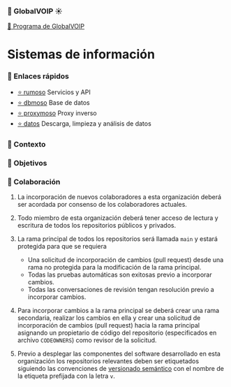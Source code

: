 
### 🌵 GlobalVOIP ☀️


[📖 Programa de GlobalVOIP](https://globalvoip.com.mx/about/)

# Sistemas de información

### 🔗 Enlaces rápidos

- [⭐ rumoso](https://github.com/MorenaSonora/rumoso) Servicios y API
- [⭐ dbmoso](https://github.com/MorenaSonora/dbmoso) Base de datos
- [⭐ proxymoso](https://github.com/MorenaSonora/proxymoso) Proxy inverso
- [⭐ datos](https://github.com/MorenaSonora/datos) Descarga, limpieza y análisis de datos

### 🌱 Contexto



### 🎯 Objetivos



### 🤝 Colaboración

1. La incorporación de nuevos colaboradores a esta organización deberá
   ser acordada por consenso de los colaboradores actuales.
2. Todo miembro de esta organización deberá tener acceso de lectura y
   escritura de todos los repositorios públicos y privados.

3. La rama principal de todos los repositorios será llamada `main` y
   estará protegida para que se requiera
   - Una solicitud de incorporación de cambios (pull request) desde
     una rama no protegida para la modificación de la rama principal.
   - Todas las pruebas automáticas son exitosas previo a incorporar
     cambios.
   - Todas las conversaciones de revisión tengan resolución previo a
     incorporar cambios.
4. Para incorporar cambios a la rama principal se deberá crear una
   rama secondaria, realizar los cambios en ella y crear una solicitud
   de incorporación de cambios (pull request) hacia la rama principal
   asignando un propietario de código del repositorio (especificados
   en archivo `CODEOWNERS`) como revisor de la solicitud.
5. Previo a desplegar las componentes del software desarrollado en
   esta organización los repositorios relevantes deben ser etiquetados
   siguiendo las convenciones de [versionado
   semántico](https://semver.org/) con el nombre de la etiqueta
   prefijada con la letra `v`.
